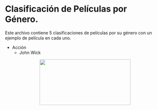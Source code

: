 # Clasificación de Películas por Género.

Este archivo contiene 5 clasificaciones de películas por su género con un ejemplo de película en cada uno.

- Acción
    - John Wick
    <p align="center">
        <img src="https://as01.epimg.net/epik/imagenes/2019/06/03/portada/1559573314_873311_1559575720_noticia_normal_recorte1.jpg" style="height: 150px; width:300px;"/>
    </p>
